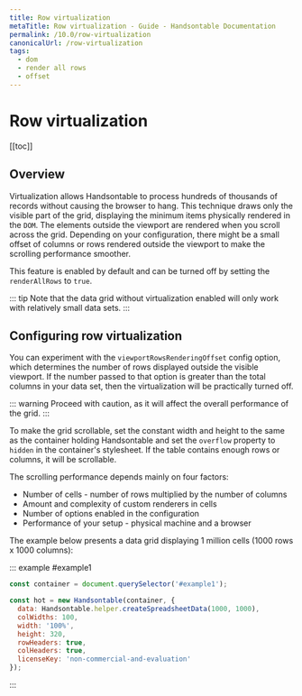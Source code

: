```yaml
---
title: Row virtualization
metaTitle: Row virtualization - Guide - Handsontable Documentation
permalink: /10.0/row-virtualization
canonicalUrl: /row-virtualization
tags:
  - dom
  - render all rows
  - offset
---
```


# Row virtualization

[[toc]]

## Overview

Virtualization allows Handsontable to process hundreds of thousands of records without causing the browser to hang. This technique draws only the visible part of the grid, displaying the minimum items physically rendered in the `DOM`. The elements outside the viewport are rendered when you scroll across the grid. Depending on your configuration, there might be a small offset of columns or rows rendered outside the viewport to make the scrolling performance smoother.

This feature is enabled by default and can be turned off by setting the `renderAllRows` to `true`.

::: tip
Note that the data grid without virtualization enabled will only work with relatively small data sets.
:::

## Configuring row virtualization

You can experiment with the `viewportRowsRenderingOffset` config option, which determines the number of rows displayed outside the visible viewport. If the number passed to that option is greater than the total columns in your data set, then the virtualization will be practically turned off.

::: warning
Proceed with caution, as it will affect the overall performance of the grid.
:::

To make the grid scrollable, set the constant width and height to the same as the container holding Handsontable and set the `overflow` property to `hidden` in the container's stylesheet. If the table contains enough rows or columns, it will be scrollable.

The scrolling performance depends mainly on four factors:

* Number of cells - number of rows multiplied by the number of columns
* Amount and complexity of custom renderers in cells
* Number of options enabled in the configuration
* Performance of your setup - physical machine and a browser

The example below presents a data grid displaying 1 million cells (1000 rows x 1000 columns):

::: example #example1
```js
const container = document.querySelector('#example1');

const hot = new Handsontable(container, {
  data: Handsontable.helper.createSpreadsheetData(1000, 1000),
  colWidths: 100,
  width: '100%',
  height: 320,
  rowHeaders: true,
  colHeaders: true,
  licenseKey: 'non-commercial-and-evaluation'
});
```
:::
